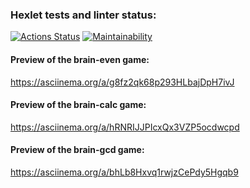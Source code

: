 ### Hexlet tests and linter status:
[![Actions Status](https://github.com/artemka-arg/frontend-project-44/actions/workflows/hexlet-check.yml/badge.svg)](https://github.com/artemka-arg/frontend-project-44/actions)
[![Maintainability](https://api.codeclimate.com/v1/badges/909e06a5fee11e307f3c/maintainability)](https://codeclimate.com/github/artemka-arg/frontend-project-44/maintainability)

#### Preview of the brain-even game:
https://asciinema.org/a/g8fz2qk68p293HLbajDpH7ivJ

#### Preview of the brain-calc game:
https://asciinema.org/a/hRNRIJJPIcxQx3VZP5ocdwcpd

#### Preview of the brain-gcd game:
https://asciinema.org/a/bhLb8Hxvq1rwjzCePdy5Hgqb9
